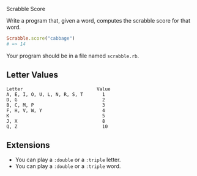 Scrabble Score

Write a program that, given a word, computes the scrabble score for that word.

```ruby
Scrabble.score("cabbage")
# => 14
```

Your program should be in a file named `scrabble.rb`.

## Letter Values

```plain
Letter                           Value
A, E, I, O, U, L, N, R, S, T       1
D, G                               2
B, C, M, P                         3
F, H, V, W, Y                      4
K                                  5
J, X                               8
Q, Z                               10
```

## Extensions

* You can play a `:double` or a `:triple` letter.
* You can play a `:double` or a `:triple` word.
